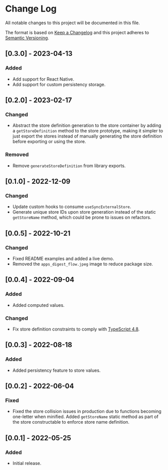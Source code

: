 # Change Log

All notable changes to this project will be documented in this file.

The format is based on [Keep a Changelog](http://keepachangelog.com/)
and this project adheres to [Semantic Versioning](http://semver.org/).

## [0.3.0] - 2023-04-13

### Added

- Add support for React Native.
- Add support for custom persistency storage.

## [0.2.0] - 2023-02-17

### Changed

- Abstract the store definition generation to the store container by
adding a `getStoreDefinition` method to the store prototype, making it
simpler to just export the stores instead of manually generating the
store definition before exporting or using the store.

### Removed

- Remove `generateStoreDefinition` from library exports.

## [0.1.0] - 2022-12-09

### Changed

- Update custom hooks to consume `useSyncExternalStore`.
- Generate unique store IDs upon store generation instead of the static `getStoreName` method, which could be prone to issues on refactors.

## [0.0.5] - 2022-10-21

### Changed

- Fixed README examples and added a live demo.
- Removed the `apps_digest_flow.jpeg` image to reduce package size.

## [0.0.4] - 2022-09-04

### Added

- Added computed values.

### Changed

- Fix store definition constraints to comply with [TypeScript 4.8](https://devblogs.microsoft.com/typescript/announcing-typescript-4-8/#unconstrained-generics-no-longer-assignable-to).

## [0.0.3] - 2022-08-18

### Added

- Added persistency feature to store values.

## [0.0.2] - 2022-06-04

### Fixed

- Fixed the store collision issues in production due to functions becoming
  one-letter when minified. Added `getStoreName` static method as part of the
  store constructable to enforce store name definition.

## [0.0.1] - 2022-05-25

### Added

- Initial release.
